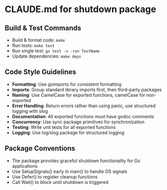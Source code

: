 # CLAUDE.md for shutdown package

## Build & Test Commands
- Build & format code: `make`
- Run tests: `make test`
- Run single test: `go test -v -run TestName`
- Update dependencies: `make deps`

## Code Style Guidelines
- **Formatting**: Use goimports for consistent formatting
- **Imports**: Group standard library imports first, then third-party packages
- **Naming**: Use CamelCase for exported functions, camelCase for non-exported
- **Error Handling**: Return errors rather than using panic, use structured logging with slog
- **Documentation**: All exported functions must have godoc comments
- **Concurrency**: Use sync package primitives for synchronization
- **Testing**: Write unit tests for all exported functions
- **Logging**: Use log/slog package for structured logging

## Package Conventions
- The package provides graceful shutdown functionality for Go applications
- Use SetupSignals() early in main() to handle OS signals
- Use Defer() to register cleanup functions
- Call Wait() to block until shutdown is triggered